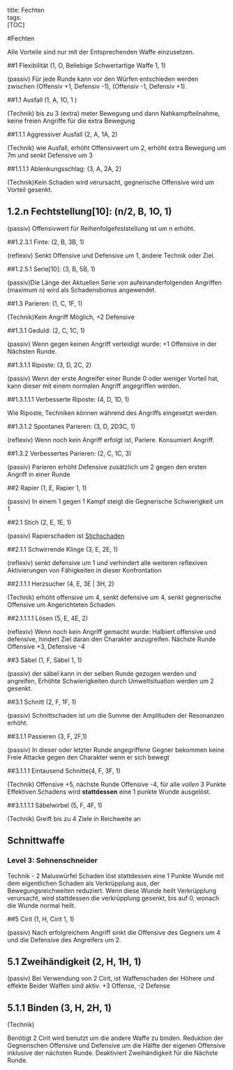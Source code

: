 title: Fechten  
tags:   
[TOC]#FechtenAlle Vorteile sind nur mit der Entsprechenden Waffe einzusetzen.##1 Flexibilität (1, O, Beliebige Schwertartige Waffe 1, 1)(passiv) Für jede Runde kann vor den Würfen entschieden werden zwischen (Offensiv +1, Defensiv -1), (Offensiv -1, Defensiv +1).##1.1 Ausfall (1, A, 1O, 1 )(Technik) bis zu 3 (extra) meter Bewegung und dann Nahkampfteilnahme, keine freien Angriffe für die extra Bewegung ##1.1.1 Aggressiver Ausfall (2, A, 1A, 2)(Technik) wie Ausfall, erhöht Offensivwert um 2, erhöht extra Bewegung um 7m und senkt Defensive um 3  ##1.1.1.1 Ablenkungsschlag: (3, A, 2A, 2)(Technik)Kein Schaden wird verursacht, gegnerische Offensive wird um Vorteil gesenkt.   ## 1.2.n Fechtstellung[10]: (n/2, B, 1O, 1) (passiv) Offensivwert für Reihenfolgefeststellung ist um n erhöht.  ##1.2.3.1 Finte: (2, B, 3B, 1)(reflexiv) Senkt Offensive und Defensive um 1, ändere Technik oder Ziel.   ##1.2.5.1 Serie[10]: (3, B, 5B, 1)(passiv)Die Länge der Aktuellen Serie von aufeinanderfolgenden Angriffen (maximum n) wird als Schadensbonus angewendet.  ##1.3 Parieren: (1, C, 1F, 1)(Technik)Kein Angriff Möglich, +2 Defensive  ##1.3.1 Geduld: (2, C, 1C, 1)(passiv) Wenn gegen keinen Angriff verteidigt wurde: +1 Offensive in der Nächsten Runde.  ##1.3.1.1 Riposte: (3, D, 2C, 2)(passiv) Wenn der erste Angreifer einer Runde 0 oder weniger Vorteil hat, kann dieser mit einem normalen Angriff angegriffen werden.   ##1.3.1.1.1 Verbesserte Riposte: (4, D, 1D, 1)Wie Riposte, Techniken können während des Angriffs eingesetzt werden.  ##1.3.1.2 Spontanes Parieren: (3, D, 2D3C, 1)(reflexiv) Wenn noch kein Angriff erfolgt ist, Pariere. Konsumiert Angriff.  ##1.3.2 Verbessertes Parieren: (2, C, 1C, 3) (passiv) Parieren erhöht Defensive zusätzlich um 2 gegen den ersten Angriff in einer Runde##2 Rapier (1, E, Rapier 1, 1)(passiv) In einem 1 gegen 1 Kampf steigt die Gegnerische Schwierigkeit um 1##2.1 Stich (2, E, 1E, 1)(passiv) Rapierschaden ist [Stichschaden](damage#p-stechen)##2.1.1 Schwirrende Klinge (3, E, 2E, 1)(reflexiv) senkt defensive um 1 und verhindert alle weiteren reflexiven Aktivierungen von Fähigkeiten in dieser Konfrontation##2.1.1.1 Herzsucher (4, E, 3E | 3H, 2)  (Technik) erhöht offensive um 4, senkt defensive um 4, senkt gegnerische Offensive um Angerichteten Schaden##2.1.1.1.1 Lösen (5, E, 4E, 2)(reflexiv) Wenn noch kein Angriff gemacht wurde: Halbiert offensive und defensive, hindert Ziel daran den Charakter anzugreifen. Nächste Runde Offensive +3, Defensive -4##3 Säbel (1, F, Säbel 1, 1)(passiv) der säbel kann in der selben Runde gezogen werden und angreifen, Erhöhte Schwierigkeiten durch Umweltsituation werden um 2 gesenkt.##3.1 Schnitt (2, F, 1F, 1) (passiv) Schnittschaden ist um die Summe der Amplituden der Resonanzen erhöht.##3.1.1 Passieren (3, F, 2F,1)(passiv) In dieser oder letzter Runde angegriffene Gegner bekommen keine Freie Attacke gegen den Charakter wenn er sich bewegt##3.1.1.1 Eintausend Schnitte(4, F, 3F, 1)(Technik) Offensive +5, nächste Runde Offensive -4, für alle *vollen* 3 Punkte Effektiven Schadens wird **stattdessen** eine 1 punkte Wunde ausgelöst.##3.1.1.1.1 Säbelwirbel (5, F, 4F, 1)(Technik) Greift bis zu 4 Ziele in Reichweite an## Schnittwaffe### Level 3: SehnenschneiderTechnik - 2 MaluswürfelSchaden löst stattdessen eine 1 Punkte Wunde mit dem eigentlichen Schaden als Verkrüpplung aus, der Bewegungsreichweiten reduziert. Wenn diese Wunde heilt Verkrüpplung verursacht, wird stattdessen die verkrüpplung gesenkt, bis auf 0, wonach die Wunde normal heilt.##5 Cirit (1, H, Cirit 1, 1)  (passiv) Nach erfolgreichem Angriff sinkt die Offensive des Gegners um 4 und die Defensive des Angreifers um 2.  ## 5.1 Zweihändigkeit (2, H, 1H, 1)  (passiv) Bei Verwendung von 2 Cirit, ist Waffenschaden der Höhere und effekte Beider Waffen sind aktiv. +3 Offense, -2 Defense  ## 5.1.1 Binden (3, H, 2H, 1)  (Technik)Benötigt 2 Cirit wird benutzt um die andere Waffe zu binden. Reduktion der Gegnerischen Offensive und Defensive um die Hälfte der eigenen Offensive inklusive der nächsten Runde. Deaktiviert Zweihändigkeit für die Nächste Runde.